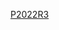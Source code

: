 [P2022R3](https://docs.google.com/document/d/1lRnDFlMxXcCZM89d8TYZKdhuN6RxcKiQPHxRCyJQFf4/edit?usp=sharing)
